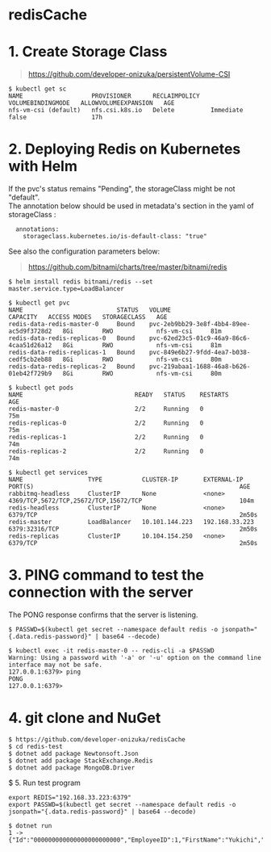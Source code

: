 # redisCache

# 1. Create Storage Class
> https://github.com/developer-onizuka/persistentVolume-CSI
```
$ kubectl get sc
NAME                   PROVISIONER      RECLAIMPOLICY   VOLUMEBINDINGMODE   ALLOWVOLUMEEXPANSION   AGE
nfs-vm-csi (default)   nfs.csi.k8s.io   Delete          Immediate           false                  17h
```

# 2. Deploying Redis on Kubernetes with Helm
If the pvc's status remains "Pending", the storageClass might be not "default".<br>
The annotation below should be used in metadata's section in the yaml of storageClass :<br>
```
  annotations:
    storageclass.kubernetes.io/is-default-class: "true"
```

See also the configuration parameters below:<br>
> https://github.com/bitnami/charts/tree/master/bitnami/redis
```
$ helm install redis bitnami/redis --set master.service.type=LoadBalancer

$ kubectl get pvc
NAME                          STATUS   VOLUME                                     CAPACITY   ACCESS MODES   STORAGECLASS   AGE
redis-data-redis-master-0     Bound    pvc-2eb9bb29-3e8f-4bb4-89ee-ac5d9f3728d2   8Gi        RWO            nfs-vm-csi     81m
redis-data-redis-replicas-0   Bound    pvc-62ed23c5-01c9-46a9-86c6-4caa51d26a12   8Gi        RWO            nfs-vm-csi     81m
redis-data-redis-replicas-1   Bound    pvc-849e6b27-9fdd-4ea7-b038-cedf5cb2eb88   8Gi        RWO            nfs-vm-csi     80m
redis-data-redis-replicas-2   Bound    pvc-219abaa1-1688-46a8-b626-01eb42f729b9   8Gi        RWO            nfs-vm-csi     80m
```

```
$ kubectl get pods
NAME                               READY   STATUS    RESTARTS        AGE
redis-master-0                     2/2     Running   0               75m
redis-replicas-0                   2/2     Running   0               75m
redis-replicas-1                   2/2     Running   0               74m
redis-replicas-2                   2/2     Running   0               74m

$ kubectl get services
NAME                  TYPE           CLUSTER-IP       EXTERNAL-IP      PORT(S)                                                         AGE
rabbitmq-headless     ClusterIP      None             <none>           4369/TCP,5672/TCP,25672/TCP,15672/TCP                           104m
redis-headless        ClusterIP      None             <none>           6379/TCP                                                        2m50s
redis-master          LoadBalancer   10.101.144.223   192.168.33.223   6379:32316/TCP                                                  2m50s
redis-replicas        ClusterIP      10.104.154.250   <none>           6379/TCP                                                        2m50s
```

# 3. PING command to test the connection with the server

The PONG response confirms that the server is listening.
```
$ PASSWD=$(kubectl get secret --namespace default redis -o jsonpath="{.data.redis-password}" | base64 --decode)

$ kubectl exec -it redis-master-0 -- redis-cli -a $PASSWD
Warning: Using a password with '-a' or '-u' option on the command line interface may not be safe.
127.0.0.1:6379> ping
PONG
127.0.0.1:6379> 
```

# 4. git clone and NuGet
```
$ https://github.com/developer-onizuka/redisCache
$ cd redis-test
$ dotnet add package Newtonsoft.Json
$ dotnet add package StackExchange.Redis
$ dotnet add package MongoDB.Driver
```

$ 5. Run test program
```
export REDIS="192.168.33.223:6379"
export PASSWD=$(kubectl get secret --namespace default redis -o jsonpath="{.data.redis-password}" | base64 --decode)
```
```
$ dotnet run
1 -> {"Id":"000000000000000000000000","EmployeeID":1,"FirstName":"Yukichi","LastName":"Fukuzawa"}
```
